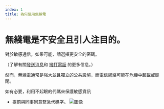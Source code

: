 ```yaml
---
index: 1
title: 為何使用無線電
---
```

# 無綫電是不安全且引人注目的。

對於敏感通信，如果可能，請選擇更安全的密碼。

（了解有關[發送消息](umbrella://lesson/sending-a-message)和
[撥打電話](umbrella://lesson/making-a-call) 的更多信息。）

然而，無線電通常是強大並且獨立的公共設施，而電信網絡可能在危機中超載或關閉。

如有必要，利用不起眼的代碼來保護敏感資訊

*   提前與同事同意緊急代碼字。
![圖像](radios.png)